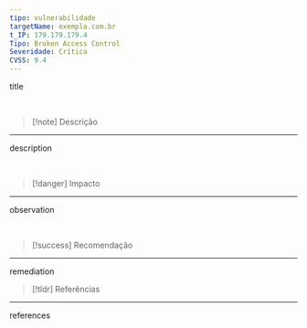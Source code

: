 ```yaml
---
tipo: vulnerabilidade
targetName: exemplo.com.br
t_IP: 179.179.179.4
Tipo: Broken Access Control
Severidade: Crítica
CVSS: 9.4
---
```


title

<br>

> [!note] Descrição
***

description

<br>

> [!danger] Impacto
***

observation

<br>

> [!success] Recomendação
***

remediation

> [!tldr] Referências
***

references
